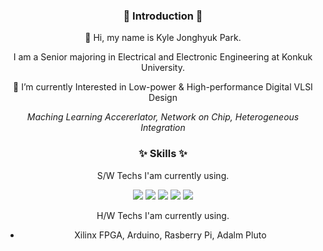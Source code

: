 <h3 align="center">🙌 Introduction 🙌</h3>
<div align="center">
👋 Hi, my name is Kyle Jonghyuk Park.

I am a Senior majoring in Electrical and Electronic Engineering at Konkuk University.

🌱 I’m currently Interested in Low-power & High-performance Digital VLSI Design

<div align="center">

_Maching Learning Accererlator, Network on Chip, Heterogeneous Integration_

</div>

<h3 align="center">✨ Skills ✨</h3>

<div align="center">

S/W Techs I'am currently using.

<img src="https://img.shields.io/badge/C-A8B9CC?style=flat-square&logo=C&logoColor=white"/>
<img src="https://img.shields.io/badge/Verilog-20C997?style=flat-square&logo=Velog&logoColor=white"/>
<img src="https://img.shields.io/badge/Python-3776AB?style=flat-square&logo=Python&logoColor=white"/>
<img src="https://img.shields.io/badge/Vivado-F7DF1E?style=flat-square&logo=Xilinx&logoColor=white"/>
<img src="https://img.shields.io/badge/Matlab-5A6AB1?style=flat-square&logo=Monster&logoColor=white"/>

H/W Techs I'am currently using.
- Xilinx FPGA, Arduino, Rasberry Pi, Adalm Pluto  
